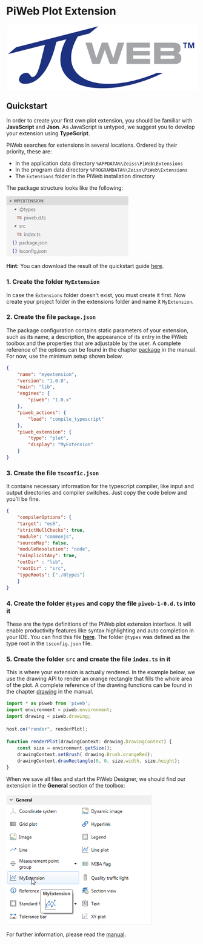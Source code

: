 # PiWeb Plot Extension

<img style="display: block; margin: auto;" src="gfx/Logo.png" >

## Quickstart

In order to create your first own plot extension, you should be familiar with __JavaScript__ and __Json__. As JavaScript is untyped, we suggest you to develop your extension using __TypeScript__.  

PiWeb searches for extensions in several locations. Ordered by their priority, these are:

* In the application data directory `%APPDATA%\Zeiss\PiWeb\Extensions`  
* In the program data directory `%PROGRAMDATA%\Zeiss\PiWeb\Extensions`
* The `Extensions` folder in the PiWeb installation directory

The package structure looks like the following:

<img class="framed" src="gfx/folder_structure.png"/>

**Hint:** You can download the result of the quickstart guide [here](https://github.com/ZEISS-PiWeb/PiWeb-Plot-Extension/raw/master/MyExtension.zip).

### 1. Create the folder `MyExtension` 

In case the `Extensions` folder doesn't exist, you must create it first. Now create your project folder in the extensions folder and name it `MyExtension`.

### 2. Create the file `package.json`

The package configuration contains static parameters of your extension, such as its name, a description, the appearance of its entry in the PiWeb toolbox and the properties that are adjustable by the user. A complete reference of the options can be found in the chapter [package](http://zeiss-piweb.github.io/PiWeb-Plot-Extension/modules/package) in the manual. For now, use the minimum setup shown below.

```json
{
    "name": "myextension",
    "version": "1.0.0",
    "main": "lib",
    "engines": {
        "piweb": "1.0.x"
    },
    "piweb_actions": {
        "load": "compile_typescript"
    },
    "piweb_extension": {
        "type": "plot",		
        "display": "MyExtension"		
    }
}
```


### 3. Create the file `tsconfic.json`

It contains necessary information for the typescript compiler, like input and output directories and compiler switches. Just copy the code below and you'll be fine.

```json
{
    "compilerOptions": {
    "target": "es6",
    "strictNullChecks": true,
    "module": "commonjs",
    "sourceMap": false,
    "moduleResolution": "node",
    "noImplicitAny": true,
    "outDir" : "lib",       
    "rootDir" : "src",
    "typeRoots": ["./@types"]
    }
}
```

### 4. Create the folder `@types` and copy the file `piweb-1-0.d.ts` into it

These are the type definitions of the PiWeb plot extension interface. It will enable productivity features like syntax highlighting and auto completion in your IDE. You can find this file **[here](https://github.com/ZEISS-PiWeb/PiWeb-Plot-Extension/blob/master/piweb-1-0.d.ts)**. The folder `@types` was defined as the type root in the `tsconfig.json` file.

### 5. Create the folder `src` and create the file `index.ts` in it

 This is where your extension is actually rendered. In the example below, we use the drawing API to render an orange rectangle that fills the whole area of the plot. A complete reference of the drawing functions can be found in the chapter [drawing](http://zeiss-piweb.github.io/PiWeb-Plot-Extension/modules/drawing) in the manual.

```TypeScript
import * as piweb from 'piweb';
import environment = piweb.environment;
import drawing = piweb.drawing;

host.on("render", renderPlot);

function renderPlot(drawingContext: drawing.DrawingContext) {
    const size = environment.getSize();
    drawingContext.setBrush( drawing.Brush.orangeRed);
    drawingContext.drawRectangle(0, 0, size.width, size.height);
}
```

When we save all files and start the PiWeb Designer, we should find our extension in the **General** section of the toolbox:

<img class="framed" src="gfx/toolbox_start.png">

For further information, please read the [manual](http://zeiss-piweb.github.io/PiWeb-Plot-Extension).
